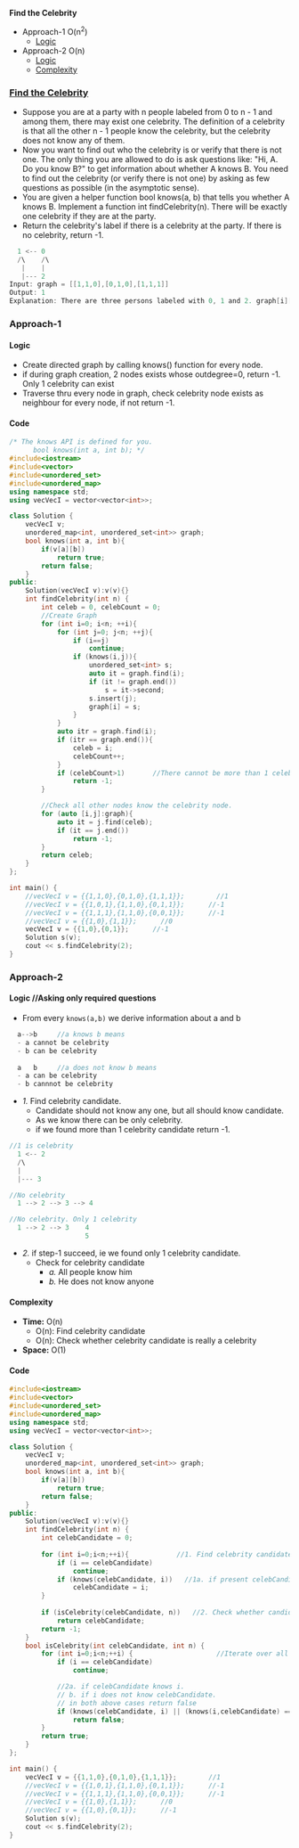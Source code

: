 **Find the Celebrity**
- Approach-1 O(n<sup>2</sup>)
  - [Logic](#l1)
- Approach-2 O(n)
  - [Logic](#l)
  - [Complexity](#co)


### [Find the Celebrity](https://leetcode.com/problems/find-the-celebrity/)
- Suppose you are at a party with n people labeled from 0 to n - 1 and among them, there may exist one celebrity. The definition of a celebrity is that all the other n - 1 people know the celebrity, but the celebrity does not know any of them.
- Now you want to find out who the celebrity is or verify that there is not one. The only thing you are allowed to do is ask questions like: "Hi, A. Do you know B?" to get information about whether A knows B. You need to find out the celebrity (or verify there is not one) by asking as few questions as possible (in the asymptotic sense).
- You are given a helper function bool knows(a, b) that tells you whether A knows B. Implement a function int findCelebrity(n). There will be exactly one celebrity if they are at the party.
- Return the celebrity's label if there is a celebrity at the party. If there is no celebrity, return -1.
```c
  1 <-- 0
  /\    /\
   |    |
   |--- 2
Input: graph = [[1,1,0],[0,1,0],[1,1,1]]
Output: 1
Explanation: There are three persons labeled with 0, 1 and 2. graph[i][j] = 1 means person i knows person j, otherwise graph[i][j] = 0 means person i does not know person j. The celebrity is the person labeled as 1 because both 0 and 2 know him but 1 does not know anybody.
```

### Approach-1
<a name=l1></a>
#### Logic
- Create directed graph by calling knows() function for every node.
- if during graph creation, 2 nodes exists whose outdegree=0, return -1. Only 1 celebrity can exist
- Traverse thru every node in graph, check celebrity node exists as neighbour for every node, if not return -1.

#### Code
```cpp
/* The knows API is defined for you.
      bool knows(int a, int b); */
#include<iostream>
#include<vector>
#include<unordered_set>
#include<unordered_map>
using namespace std;
using vecVecI = vector<vector<int>>;

class Solution {
    vecVecI v;
    unordered_map<int, unordered_set<int>> graph;
    bool knows(int a, int b){
        if(v[a][b])
            return true;
        return false;
    }
public:
    Solution(vecVecI v):v(v){}
    int findCelebrity(int n) {
        int celeb = 0, celebCount = 0;
        //Create Graph
        for (int i=0; i<n; ++i){
            for (int j=0; j<n; ++j){
                if (i==j)
                    continue;
                if (knows(i,j)){
                    unordered_set<int> s;
                    auto it = graph.find(i);
                    if (it != graph.end())
                        s = it->second;
                    s.insert(j);
                    graph[i] = s;
                }
            }
            auto itr = graph.find(i);
            if (itr == graph.end()){
                celeb = i;
                celebCount++;
            }
            if (celebCount>1)       //There cannot be more than 1 celebrity
                return -1;
        }

        //Check all other nodes know the celebrity node.
        for (auto [i,j]:graph){
            auto it = j.find(celeb);
            if (it == j.end())
                return -1;
        }
        return celeb;
    }
};

int main() {
    //vecVecI v = {{1,1,0},{0,1,0},{1,1,1}};        //1
    //vecVecI v = {{1,0,1},{1,1,0},{0,1,1}};      //-1
    //vecVecI v = {{1,1,1},{1,1,0},{0,0,1}};      //-1
    //vecVecI v = {{1,0},{1,1}};      //0
    vecVecI v = {{1,0},{0,1}};      //-1
    Solution s(v);
    cout << s.findCelebrity(2);
}
```

### Approach-2
<a name=l></a>
#### Logic //Asking only required questions
- From every `knows(a,b)` we derive information about a and b
```c
  a-->b     //a knows b means
  - a cannot be celebrity
  - b can be celebrity
  
  a   b     //a does not know b means
  - a can be celebrity
  - b cannnot be celebrity
```
- _1._ Find celebrity candidate.
  - Candidate should not know any one, but all should know candidate.
  - As we know there can be only celebrity.
  - if we found more than 1 celebrity candidate return -1.
```c
//1 is celebrity
  1 <-- 2
  /\
  |
  |--- 3

//No celebrity
  1 --> 2 --> 3 --> 4  

//No celebrity. Only 1 celebrity
  1 --> 2 --> 3    4
                   5
```
- _2._ if step-1 succeed, ie we found only 1 celebrity candidate.
  - Check for celebrity candidate
    - _a._ All people know him
    - _b._ He does not know anyone

<a name=co></a>
#### Complexity
- **Time:** O(n)
  - O(n): Find celebrity candidate
  - O(n): Check whether celebrity candidate is really a celebrity
- **Space:** O(1)

<a name=c></a>
#### Code
```cpp
#include<iostream>
#include<vector>
#include<unordered_set>
#include<unordered_map>
using namespace std;
using vecVecI = vector<vector<int>>;

class Solution {
    vecVecI v;
    unordered_map<int, unordered_set<int>> graph;
    bool knows(int a, int b){
        if(v[a][b])
            return true;
        return false;
    }
public:
    Solution(vecVecI v):v(v){}
    int findCelebrity(int n) {
        int celebCandidate = 0;
        
        for (int i=0;i<n;++i){            //1. Find celebrity candidate.
            if (i == celebCandidate)
                continue;
            if (knows(celebCandidate, i))   //1a. if present celebCandidate knows i, He cannot be celebrity
                celebCandidate = i;
        }
        
        if (isCelebrity(celebCandidate, n))   //2. Check whether candidate we selected is really a celebrity
            return celebCandidate;
        return -1;
    }
    bool isCelebrity(int celebCandidate, int n) {
        for (int i=0;i<n;++i) {                     //Iterate over all nodes
            if (i == celebCandidate)
                continue;

            //2a. if celebCandidate knows i. 
            // b. if i does not know celebCandidate.
            // in both above cases return false
            if (knows(celebCandidate, i) || (knows(i,celebCandidate) == false))
                return false;
        }
        return true;
    }
};

int main() {
    vecVecI v = {{1,1,0},{0,1,0},{1,1,1}};        //1
    //vecVecI v = {{1,0,1},{1,1,0},{0,1,1}};      //-1
    //vecVecI v = {{1,1,1},{1,1,0},{0,0,1}};      //-1
    //vecVecI v = {{1,0},{1,1}};      //0
    //vecVecI v = {{1,0},{0,1}};      //-1
    Solution s(v);
    cout << s.findCelebrity(2);
}
```
